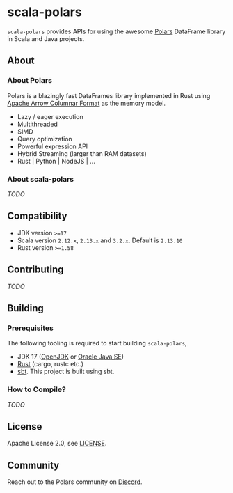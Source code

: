 scala-polars
============

`scala-polars` provides APIs for using the awesome [Polars](https://www.pola.rs/) DataFrame library in
Scala and Java projects.

## About

### About Polars

Polars is a blazingly fast DataFrames library implemented in Rust using
[Apache Arrow Columnar Format](https://arrow.apache.org/docs/format/Columnar.html) as the memory model.

- Lazy / eager execution
- Multithreaded
- SIMD
- Query optimization
- Powerful expression API
- Hybrid Streaming (larger than RAM datasets)
- Rust | Python | NodeJS | ...

### About scala-polars

_TODO_

## Compatibility

- JDK version `>=17`
- Scala version `2.12.x`, `2.13.x` and `3.2.x`. Default is `2.13.10`
- Rust version `>=1.58`

## Contributing

_TODO_

## Building

### Prerequisites

The following tooling is required to start building `scala-polars`,

- JDK 17 ([OpenJDK](https://openjdk.org/projects/jdk/17/)
  or [Oracle Java SE](https://www.oracle.com/java/technologies/javase/jdk17-archive-downloads.html))
- [Rust](https://www.rust-lang.org/tools/install) (cargo, rustc etc.)
- [sbt](https://www.scala-sbt.org/index.html). This project is built using sbt.

### How to Compile?

_TODO_

## License

Apache License 2.0, see [LICENSE](LICENSE).

## Community

Reach out to the Polars community on [Discord](https://discord.gg/4UfP5cfBE7).
